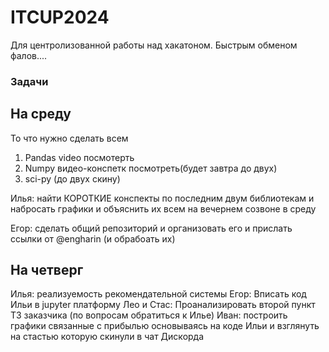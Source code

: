 # ITCUP2024
Для центролизованной работы над хакатоном. Быстрым обменом фалов....

### Задачи

## На среду

То что нужно сделать всем

1) Pandas video посмотерть
2) Numpy видео-конспетк посмотреть(будет завтра до двух)
3) sci-py (до двух скину)

Илья: найти КОРОТКИЕ конспекты по последним двум библиотекам и набросать графики и объяснить их всем на вечернем созвоне в среду

Егор: сделать общий репозиторий и организовать его и прислать ссылки от @engharin (и обрабоать их)

## На четверг

Илья: реализуемость рекомендательной системы
Егор: Вписать код Ильи в jupyter платформу
Лео и Стас: Проанализировать второй пункт ТЗ заказчика (по вопросам обратиться к Илье)
Иван: построить графики связанные с прибылью основываясь на коде Ильи и взглянуть на стастью которую скинули в чат Дискорда

